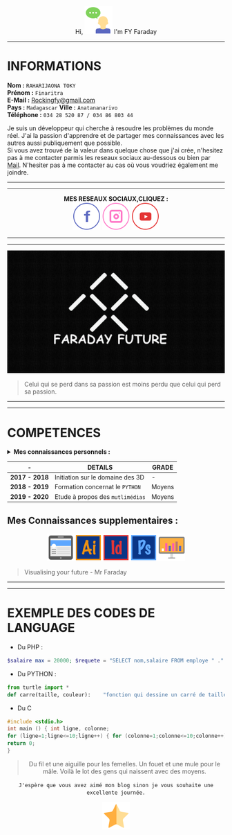 <center>

Hi, ![Salut](studenttalk.png) I'm FY Faraday
</center>

___

# **INFORMATIONS**

**Nom :** `RAHARIJAONA TOKY`  
**Prénom :** `Finaritra`  
**E-Mail :** Rockingfy@gmail.com  
**Pays :** `Madagascar`    **Ville :** `Anatananarivo`  
**Téléphone :** `034 28 520 87 / 034 86 803 44`  

Je suis un développeur qui cherche à resoudre les problèmes du monde réel. J'ai la passion d'apprendre et de partager mes connaissances avec les autres aussi publiquement que possible.  
Si vous avez trouvé de la valeur dans quelque chose que j'ai crée, n'hesitez pas à me contacter parmis les reseaux sociaux au-dessous ou bien par [Mail](Rockingfy@gmail.com). N'hesiter pas à me contacter au cas où vous voudriez également me joindre.  

___
___
<center>

**MES RESEAUX SOCIAUX,CLIQUEZ :**  
[![Facebook](fbico.png)](http://www.facebook.com/mrfaraday.code365)
[![Instagram](instico.png)](http://www.instagram.com/code365)
[![Youtube](ytico.png)](http://www.youtube.com/tokyfinaritra)

</center>

____
____
<center>

![Dossier Dev](Faraday.png)

</center>

> Celui qui se perd dans sa passion est moins perdu que celui qui perd sa passion.
___
___

# **COMPETENCES**
<details>
    <summary><strong>Mes connaissances personnels :</strong></summary> 
        - Wordpress<br>  
        - Elementor<br>
        - Python<br>
        - Django<br>
        - Html et CSS<br>
        - Blender<br>
        - Archicad<br> 
</details>


| - | DETAILS | GRADE |
|---|---|---|
|**2017 - 2018**|Initiation sur le domaine des 3D |-| 
|**2018 - 2019**|Formation concernat le `PYTHON` |Moyens|
|**2019 - 2020**|Etude à propos des `mutlimédias` |Moyens|  


## Mes Connaissances supplementaires :

<center>

![Social](social.png)![AI](ai.png)![ID](id.png)![PS](ps.png)![DISPSTAT](displaystats.png)

</center>

> Visualising your future - Mr Faraday

___
___
 
 # **EXEMPLE DES CODES DE LANGUAGE**

* Du PHP :
 ```php
 $salaire max = 20000; $requete = "SELECT nom,salaire FROM employe " ." WHERE salaire <= $salaire max"; $resultat = mysql query($requete,$connect) or die(’Erreur durant l’execution de la requete’); print "<h3>Employ´es gagnant moins de " ."$salaire max euros par an</h3>"; while ($nuplet = mysql fetch assoc($resultat)) { $nom = $nuplet[’nom’]; $sal = $nuplet[’salaire’]; print "<p>$nom gagne $salaire euros par ans.</p>"; }
  ``` 
* Du PYTHON :
```Python
from turtle import *
def carre(taille, couleur):    "fonction qui dessine un carré de taille et de couleur déterminées"    color(couleur)    c =0    while c <4:        forward(taille)        right(90)        c = c +1
```
* Du C
```C
#include <stdio.h>
int main () { int ligne, colonne;
for (ligne=1;ligne<=10;ligne++) { for (colonne=1;colonne<=10;colonne++) { printf("%4d",ligne*colonne); /* affichage sur 4 caractères */ } printf("\n"); }
return 0;
}
```
<center>

> Du fil et une aiguille pour les femelles. Un fouet et une mule pour le mâle. Voilà le lot des gens qui naissent avec des moyens.

`J'espère que vous avez aimé mon blog sinon je vous souhaite une excellente journée.`

![Star](star.png)

</center>
